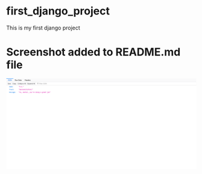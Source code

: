 # first_django_project
This is my first django project

# Screenshot added to README.md file
![Screenshot](screenshot.png)
